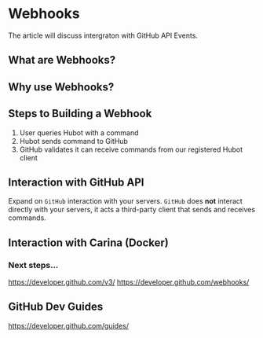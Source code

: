 # Webhooks 

The article will discuss intergraton with GitHub API Events.

## What are Webhooks?

## Why use Webhooks?

## Steps to Building a Webhook

1. User queries Hubot with a command  
2. Hubot sends command to GitHub
3. GitHub validates it can receive commands from our registered Hubot client

## Interaction with GitHub API

Expand on `GitHub` interaction with your servers.  `GitHub` does **not** interact directly with your servers, it acts a third-party client that sends and receives commands.


## Interaction with Carina (Docker)

### Next steps...

https://developer.github.com/v3/
https://developer.github.com/webhooks/

## GitHub Dev Guides

https://developer.github.com/guides/
